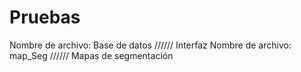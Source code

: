 # Pruebas
Nombre de archivo: Base de datos ////// Interfaz
Nombre de archivo: map_Seg ////// Mapas de segmentación
